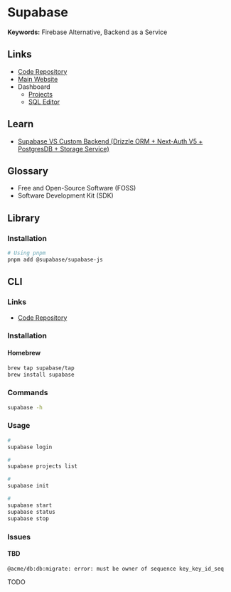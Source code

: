 # Supabase

**Keywords:** Firebase Alternative, Backend as a Service

## Links

- [Code Repository](https://github.com/supabase/supabase)
- [Main Website](https://supabase.io)
- Dashboard
  - [Projects](https://supabase.com/dashboard/projects)
  - [SQL Editor](https://supabase.com/dashboard/project/_/sql/new)

## Learn

- [Supabase VS Custom Backend (Drizzle ORM + Next-Auth V5 + PostgresDB + Storage Service)](https://youtube.com/watch?v=XcZu3aKqedQ)

## Glossary

- Free and Open-Source Software (FOSS)
- Software Development Kit (SDK)

## Library

### Installation

```sh
# Using pnpm
pnpm add @supabase/supabase-js
```

<!--
@supabase/ssr

"db:start": "supabase start",
"db:stop": "supabase stop",
-->

## CLI

### Links

- [Code Repository](https://github.com/supabase/cli)

### Installation

#### Homebrew

```sh
brew tap supabase/tap
brew install supabase
```

### Commands

```sh
supabase -h
```

### Usage

```sh
#
supabase login

#
supabase projects list

#
supabase init

#
supabase start
supabase status
supabase stop
```

<!--
supabase reset
supabase link
supabase gen types typescript --local --schema public > types_db.ts
supabase db dump --data-only -f ./seed.sql
supabase db diff | npx supabase migration new
supabase push
supabase pull
-->

### Issues

#### TBD

```log
@acme/db:db:migrate: error: must be owner of sequence key_key_id_seq
```

TODO
